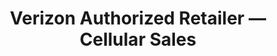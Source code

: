 ---
title: "Verizon Authorized Retailer — Cellular Sales"
url: /westfield/verizon-authorized-retailer-cellular-sales/
shop: mobile phone
---